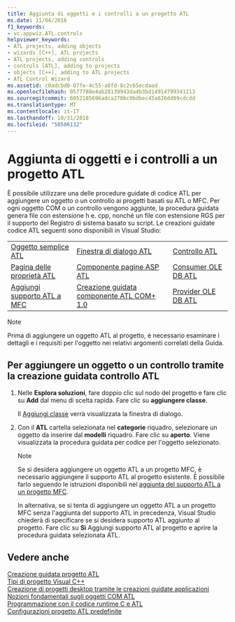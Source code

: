 ```yaml
---
title: Aggiunta di oggetti e i controlli a un progetto ATL
ms.date: 11/04/2016
f1_keywords:
- vc.appwiz.ATL.controls
helpviewer_keywords:
- ATL projects, adding objects
- wizards [C++], ATL projects
- ATL projects, adding controls
- controls [ATL], adding to projects
- objects [C++], adding to ATL projects
- ATL Control Wizard
ms.assetid: c0adcbd0-07fe-4c55-a8fd-8c2c65ecdaad
ms.openlocfilehash: 0577788e4ab28139943da4b3bd14914799341213
ms.sourcegitcommit: 6052185696adca270bc9bdbec45a626dd89cdcdd
ms.translationtype: MT
ms.contentlocale: it-IT
ms.lasthandoff: 10/31/2018
ms.locfileid: "50506132"
---
```

# <a name="adding-objects-and-controls-to-an-atl-project"></a>Aggiunta di oggetti e i controlli a un progetto ATL

È possibile utilizzare una delle procedure guidate di codice ATL per aggiungere un oggetto o un controllo ai progetti basati su ATL o MFC. Per ogni oggetto COM o un controllo vengono aggiunte, la procedura guidata genera file con estensione h e. cpp, nonché un file con estensione RGS per il supporto del Registro di sistema basato su script. Le creazioni guidate codice ATL seguenti sono disponibili in Visual Studio:

||||
|-|-|-|
|[Oggetto semplice ATL](../../atl/reference/atl-simple-object-wizard.md)|[Finestra di dialogo ATL](../../atl/reference/atl-dialog-wizard.md)|[Controllo ATL](../../atl/reference/atl-control-wizard.md)|
|[Pagina delle proprietà ATL](../../atl/reference/atl-property-page-wizard.md)|[Componente pagine ASP ATL](../../atl/reference/atl-active-server-page-component-wizard.md)|[Consumer OLE DB ATL](../../atl/reference/atl-ole-db-consumer-wizard.md)|
|[Aggiungi supporto ATL a MFC](../../mfc/reference/adding-atl-support-to-your-mfc-project.md)|[Creazione guidata componente ATL COM+ 1.0](../../atl/reference/atl-com-plus-1-0-component-wizard.md)|[Provider OLE DB ATL](../../atl/reference/atl-ole-db-provider-wizard.md)|

> [!NOTE]
> Prima di aggiungere un oggetto ATL al progetto, è necessario esaminare i dettagli e i requisiti per l'oggetto nei relativi argomenti correlati della Guida.

## <a name="to-add-an-object-or-a-control-using-the-atl-control-wizard"></a>Per aggiungere un oggetto o un controllo tramite la creazione guidata controllo ATL

1. Nelle **Esplora soluzioni**, fare doppio clic sul nodo del progetto e fare clic su **Add** dal menu di scelta rapida. Fare clic su **aggiungere classe**.

   Il [Aggiungi classe](../../ide/add-class-dialog-box.md) verrà visualizzata la finestra di dialogo.

1. Con il **ATL** cartella selezionata nel **categorie** riquadro, selezionare un oggetto da inserire dal **modelli** riquadro. Fare clic su **aperto**. Viene visualizzata la procedura guidata per codice per l'oggetto selezionato.

   > [!NOTE]
   > Se si desidera aggiungere un oggetto ATL a un progetto MFC, è necessario aggiungere il supporto ATL al progetto esistente. È possibile farlo seguendo le istruzioni disponibili nel [aggiunta del supporto ATL a un progetto MFC](../../mfc/reference/adding-atl-support-to-your-mfc-project.md).

   In alternativa, se si tenta di aggiungere un oggetto ATL a un progetto MFC senza l'aggiunta del supporto ATL in precedenza, Visual Studio chiederà di specificare se si desidera supporto ATL aggiunto al progetto. Fare clic su **Sì** Aggiungi supporto ATL al progetto e aprire la procedura guidata selezionata ATL.

## <a name="see-also"></a>Vedere anche

[Creazione guidata progetto ATL](../../atl/reference/atl-project-wizard.md)<br/>
[Tipi di progetto Visual C++](../../ide/visual-cpp-project-types.md)<br/>
[Creazione di progetti desktop tramite le creazioni guidate applicazioni](../../ide/creating-desktop-projects-by-using-application-wizards.md)<br/>
[Nozioni fondamentali sugli oggetti COM ATL](../../atl/fundamentals-of-atl-com-objects.md)<br/>
[Programmazione con il codice runtime C e ATL](../../atl/programming-with-atl-and-c-run-time-code.md)<br/>
[Configurazioni progetto ATL predefinite](../../atl/reference/default-atl-project-configurations.md)
